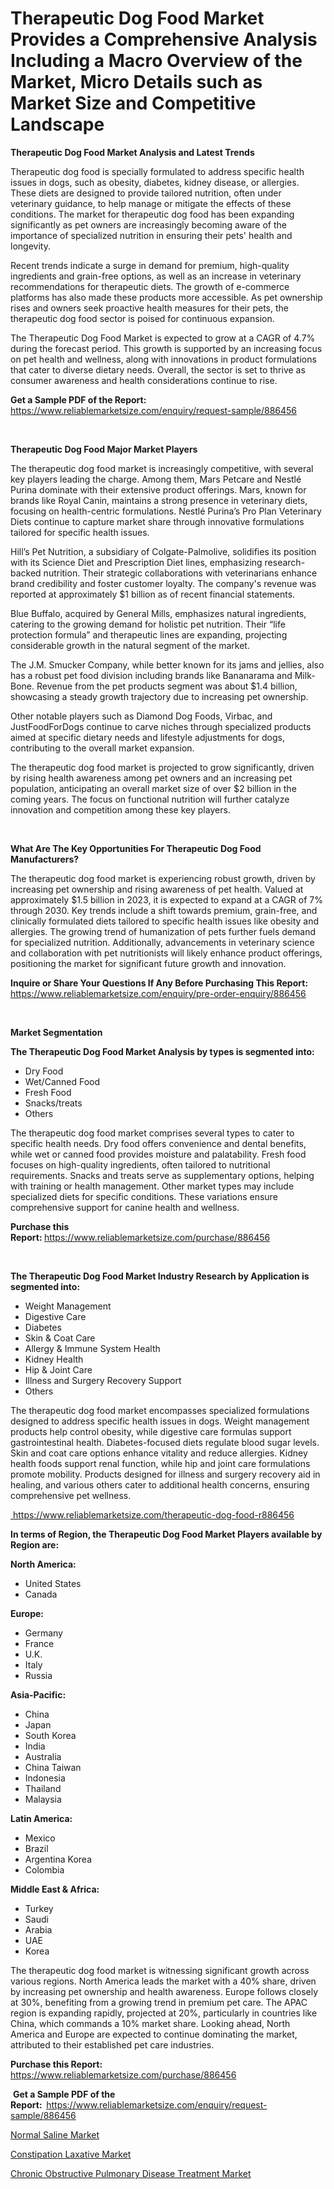 <p><h1>Therapeutic Dog Food Market Provides a Comprehensive Analysis Including a Macro Overview of the Market, Micro Details such as Market Size and Competitive Landscape</h1></p><p><strong>Therapeutic Dog Food Market Analysis and Latest Trends</strong></p>
<p><p>Therapeutic dog food is specially formulated to address specific health issues in dogs, such as obesity, diabetes, kidney disease, or allergies. These diets are designed to provide tailored nutrition, often under veterinary guidance, to help manage or mitigate the effects of these conditions. The market for therapeutic dog food has been expanding significantly as pet owners are increasingly becoming aware of the importance of specialized nutrition in ensuring their pets' health and longevity.</p><p>Recent trends indicate a surge in demand for premium, high-quality ingredients and grain-free options, as well as an increase in veterinary recommendations for therapeutic diets. The growth of e-commerce platforms has also made these products more accessible. As pet ownership rises and owners seek proactive health measures for their pets, the therapeutic dog food sector is poised for continuous expansion.</p><p>The Therapeutic Dog Food Market is expected to grow at a CAGR of 4.7% during the forecast period. This growth is supported by an increasing focus on pet health and wellness, along with innovations in product formulations that cater to diverse dietary needs. Overall, the sector is set to thrive as consumer awareness and health considerations continue to rise.</p></p>
<p><strong>Get a Sample PDF of the Report:&nbsp;</strong> <a href="https://www.reliablemarketsize.com/enquiry/request-sample/886456?utm_campaign=1943&utm_medium=2&utm_source=Github&utm_content=ia&utm_term=08032025&utm_id=therapeutic-dog-food">https://www.reliablemarketsize.com/enquiry/request-sample/886456</a></p>
<p>&nbsp;</p>
<p><strong>Therapeutic Dog Food Major Market Players</strong></p>
<p><p>The therapeutic dog food market is increasingly competitive, with several key players leading the charge. Among them, Mars Petcare and Nestlé Purina dominate with their extensive product offerings. Mars, known for brands like Royal Canin, maintains a strong presence in veterinary diets, focusing on health-centric formulations. Nestlé Purina’s Pro Plan Veterinary Diets continue to capture market share through innovative formulations tailored for specific health issues.</p><p>Hill’s Pet Nutrition, a subsidiary of Colgate-Palmolive, solidifies its position with its Science Diet and Prescription Diet lines, emphasizing research-backed nutrition. Their strategic collaborations with veterinarians enhance brand credibility and foster customer loyalty. The company's revenue was reported at approximately $1 billion as of recent financial statements.</p><p>Blue Buffalo, acquired by General Mills, emphasizes natural ingredients, catering to the growing demand for holistic pet nutrition. Their “life protection formula” and therapeutic lines are expanding, projecting considerable growth in the natural segment of the market.</p><p>The J.M. Smucker Company, while better known for its jams and jellies, also has a robust pet food division including brands like Bananarama and Milk-Bone. Revenue from the pet products segment was about $1.4 billion, showcasing a steady growth trajectory due to increasing pet ownership.</p><p>Other notable players such as Diamond Dog Foods, Virbac, and JustFoodForDogs continue to carve niches through specialized products aimed at specific dietary needs and lifestyle adjustments for dogs, contributing to the overall market expansion.</p><p>The therapeutic dog food market is projected to grow significantly, driven by rising health awareness among pet owners and an increasing pet population, anticipating an overall market size of over $2 billion in the coming years. The focus on functional nutrition will further catalyze innovation and competition among these key players.</p></p>
<p>&nbsp;</p>
<p><strong>What Are The Key Opportunities For Therapeutic Dog Food Manufacturers?</strong></p>
<p><p>The therapeutic dog food market is experiencing robust growth, driven by increasing pet ownership and rising awareness of pet health. Valued at approximately $1.5 billion in 2023, it is expected to expand at a CAGR of 7% through 2030. Key trends include a shift towards premium, grain-free, and clinically formulated diets tailored to specific health issues like obesity and allergies. The growing trend of humanization of pets further fuels demand for specialized nutrition. Additionally, advancements in veterinary science and collaboration with pet nutritionists will likely enhance product offerings, positioning the market for significant future growth and innovation.</p></p>
<p><strong>Inquire or Share Your Questions If Any Before Purchasing This Report:</strong> <a href="https://www.reliablemarketsize.com/enquiry/pre-order-enquiry/886456?utm_campaign=1943&utm_medium=2&utm_source=Github&utm_content=ia&utm_term=08032025&utm_id=therapeutic-dog-food">https://www.reliablemarketsize.com/enquiry/pre-order-enquiry/886456</a></p>
<p>&nbsp;</p>
<p><strong>Market Segmentation</strong></p>
<p><strong>The Therapeutic Dog Food Market Analysis by types is segmented into:</strong></p>
<p><ul><li>Dry Food</li><li>Wet/Canned Food</li><li>Fresh Food</li><li>Snacks/treats</li><li>Others</li></ul></p>
<p><p>The therapeutic dog food market comprises several types to cater to specific health needs. Dry food offers convenience and dental benefits, while wet or canned food provides moisture and palatability. Fresh food focuses on high-quality ingredients, often tailored to nutritional requirements. Snacks and treats serve as supplementary options, helping with training or health management. Other market types may include specialized diets for specific conditions. These variations ensure comprehensive support for canine health and wellness.</p></p>
<p><strong>Purchase this Report:&nbsp;</strong><a href="https://www.reliablemarketsize.com/purchase/886456?utm_campaign=1943&utm_medium=2&utm_source=Github&utm_content=ia&utm_term=08032025&utm_id=therapeutic-dog-food">https://www.reliablemarketsize.com/purchase/886456</a></p>
<p>&nbsp;</p>
<p><strong>The Therapeutic Dog Food Market Industry Research by Application is segmented into:</strong></p>
<p><ul><li>Weight Management</li><li>Digestive Care</li><li>Diabetes</li><li>Skin & Coat Care</li><li>Allergy & Immune System Health</li><li>Kidney Health</li><li>Hip & Joint Care</li><li>Illness and Surgery Recovery Support</li><li>Others</li></ul></p>
<p><p>The therapeutic dog food market encompasses specialized formulations designed to address specific health issues in dogs. Weight management products help control obesity, while digestive care formulas support gastrointestinal health. Diabetes-focused diets regulate blood sugar levels. Skin and coat care options enhance vitality and reduce allergies. Kidney health foods support renal function, while hip and joint care formulations promote mobility. Products designed for illness and surgery recovery aid in healing, and various others cater to additional health concerns, ensuring comprehensive pet wellness.</p></p>
<p><a href="https://www.reliablemarketsize.com/therapeutic-dog-food-r886456?utm_campaign=1943&utm_medium=2&utm_source=Github&utm_content=ia&utm_term=08032025&utm_id=therapeutic-dog-food">&nbsp;https://www.reliablemarketsize.com/therapeutic-dog-food-r886456</a></p>
<p><strong>In terms of Region, the Therapeutic Dog Food Market Players available by Region are:</strong></p>
<p>
    <p> <strong> North America: </strong>
        <ul>
            <li>United States</li>
            <li>Canada</li>
        </ul>
        </p> 
    <p> <strong> Europe: </strong>
        <ul>
            <li>Germany</li>
            <li>France</li>
            <li>U.K.</li>
            <li>Italy</li>
            <li>Russia</li>
        </ul>
        </p> 
    <p> <strong> Asia-Pacific: </strong>
        <ul>
            <li>China</li>
            <li>Japan</li>
            <li>South Korea</li>
            <li>India</li>
            <li>Australia</li>
            <li>China Taiwan</li>
            <li>Indonesia</li>
            <li>Thailand</li>
            <li>Malaysia</li>
        </ul>
        </p> 
    <p> <strong> Latin America: </strong>
        <ul>
            <li>Mexico</li>
            <li>Brazil</li>
            <li>Argentina Korea</li>
            <li>Colombia</li>
        </ul>
        </p> 
    <p> <strong> Middle East & Africa: </strong>
        <ul>
            <li>Turkey</li>
            <li>Saudi</li>
            <li>Arabia</li>
            <li>UAE</li>
            <li>Korea</li>
        </ul>
    </p>
    </p>
<p><p>The therapeutic dog food market is witnessing significant growth across various regions. North America leads the market with a 40% share, driven by increasing pet ownership and health awareness. Europe follows closely at 30%, benefiting from a growing trend in premium pet care. The APAC region is expanding rapidly, projected at 20%, particularly in countries like China, which commands a 10% market share. Looking ahead, North America and Europe are expected to continue dominating the market, attributed to their established pet care industries.</p></p>
<p><strong>Purchase this Report: </strong><a href="https://www.reliablemarketsize.com/purchase/886456?utm_campaign=1943&utm_medium=2&utm_source=Github&utm_content=ia&utm_term=08032025&utm_id=therapeutic-dog-food">https://www.reliablemarketsize.com/purchase/886456</a></p>
<p>&nbsp;<strong>Get a Sample PDF of the Report:&nbsp;&nbsp;</strong><a href="https://www.reliablemarketsize.com/enquiry/request-sample/886456?utm_campaign=1943&utm_medium=2&utm_source=Github&utm_content=ia&utm_term=08032025&utm_id=therapeutic-dog-food">https://www.reliablemarketsize.com/enquiry/request-sample/886456</a></p>
<p><strong></strong></p>
<p><p><a href="https://github.com/ChiragRP21/Market-Research-Report-List-7/blob/main/normal-saline-market.md?utm_campaign=1943&utm_medium=2&utm_source=Github&utm_content=ia&utm_term=08032025&utm_id=therapeutic-dog-food">Normal Saline Market</a></p><p><a href="https://github.com/moroesarta/Market-Research-Report-List-1/blob/main/constipation-laxative-market.md?utm_campaign=1943&utm_medium=2&utm_source=Github&utm_content=ia&utm_term=08032025&utm_id=therapeutic-dog-food">Constipation Laxative Market</a></p><p><a href="https://github.com/sadaandilou/Market-Research-Report-List-1/blob/main/chronic-obstructive-pulmonary-disease-treatment-market.md?utm_campaign=1943&utm_medium=2&utm_source=Github&utm_content=ia&utm_term=08032025&utm_id=therapeutic-dog-food">Chronic Obstructive Pulmonary Disease Treatment Market</a></p></p>